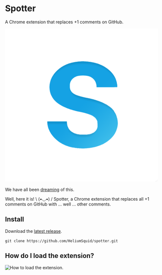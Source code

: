 # Spotter
A Chrome extension that replaces +1 comments on GitHub.

![Spotter](icon.png)

We have all been [dreaming](https://i.imgur.com/k9RAFbW.gif) of this.

Well, here it is! \ (•◡•) / Spotter, a Chrome extension that replaces all +1 comments on GitHub with ... well ... other comments.

## Install

Download the [latest release](https://github.com/HeliumSquid/spotter/archive/master.zip).

`git clone https://github.com/HeliumSquid/spotter.git`

## How do I load the extension?

![How to load the extension.](https://developer.chrome.com/extensions/getstarted#unpacked)
